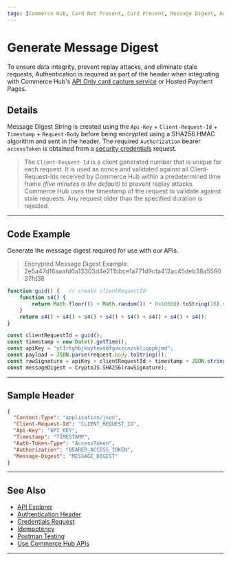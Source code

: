 ```yaml
---
tags: [Commerce Hub, Card Not Present, Card Present, Message Digest, Authentication]
---
```


# Generate Message Digest

To ensure data integrity, prevent replay attacks, and eliminate stale requests, Authentication is required as part of the header when integrating with Commerce Hub's [API Only card capture service](?path=docs/Online-Mobile-Digital/Secure-Data-Capture/API/API-Only.md) or Hosted Payment Pages.

## Details

Message Digest String is created using the `Api-Key` + `Client-Request-Id` + `Timestamp` + `Request-Body` before being encrypted using a SHA256 HMAC algorithm and sent in the header. The required `Authorization` bearer `accessToken` is obtained from a [security credentials](?path=docs/Resources/API-Documents/Security/Credentials.md) request.

<!-- theme: info -->
> The `Client-Request-Id` is a client generated number that is unique for each request. It is used as nonce and validated against all Client-Request-Ids received by Commerce Hub within a predetermined time frame *(five minutes is the default)* to prevent replay attacks. Commerce Hub uses the timestamp of the request to validate against stale requests. Any request older than the specified duration is rejected.

---

## Code Example

Generate the message digest required for use with our APIs.

<!-- theme: example -->
> Encrypted Message Digest Example: 2e5a47d16aaafd6a13303d4e211bbce1a771d9cfa412ac45deb38a558037fd38

```javascript
function guid() {	// create clientRequestId
	function s4() {
		return Math.floor((1 + Math.random()) * 0x10000).toString(16).substring(1);
	}
	return s4() + s4() + s4() + s4() + s4() + s4() + s4() + s4();
}

const clientRequestId = guid();
const timestamp = new Date().getTime();
const apiKey = "ytIrtghbjkuytewsdfgvxzcnzskliqopkjmd";
const payload = JSON.parse(request.body.toString());
const rawSignature = apiKey + clientRequestId + timestamp + JSON.stringify(payload);
const messageDigest = CryptoJS.SHA256(rawSignature);
```

---

## Sample Header

```json
{
  "Content-Type": "application/json",
  "Client-Request-Id": "CLIENT_REQUEST_ID",
  "Api-Key": "API_KEY",
  "Timestamp": "TIMESTAMP",
  "Auth-Token-Type": "AccessToken",
  "Authorization": "BEARER_ACCESS_TOKEN",
  "Message-Digest": "MESSAGE_DIGEST"
}
```

---

## See Also

- [API Explorer](../api/?type=post&path=/payments-vas/v1/card-capture)
- [Authentication Header](?path=docs/Resources/API-Documents/Authentication-Header.md)
- [Credentials Request](?path=docs/Resources/API-Documents/Security/Credentials.md)
- [Idempotency](?path=docs/Resources/Guides/Idempotency.md)
- [Postman Testing](?path=docs/Resources/Guides/Testing/Postman-Testing.md)
- [Use Commerce Hub APIs](?path=docs/Resources/API-Documents/Use-Our-APIs.md)

---
